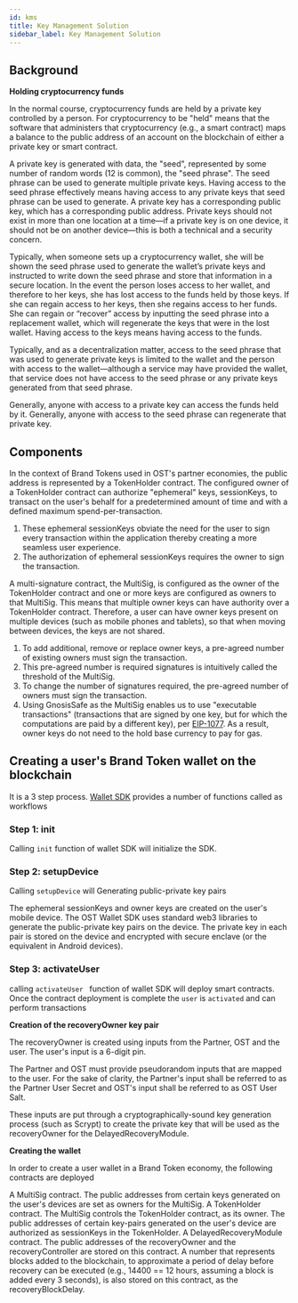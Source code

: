 ```yaml
---
id: kms
title: Key Management Solution
sidebar_label: Key Management Solution
---
```


## Background
**Holding cryptocurrency funds**

In the normal course, cryptocurrency funds are held by a private key controlled by a person. For cryptocurrency to be "held" means that the software that administers that cryptocurrency (e.g., a smart contract) maps a balance to the public address of an account on the blockchain of either a private key or smart contract.

A private key is generated with data, the "seed", represented by some number of random words (12 is common), the "seed phrase". The seed phrase can be used to generate multiple private keys. Having access to the seed phrase effectively means having access to any private keys that seed phrase can be used to generate. A private key has a corresponding public key, which has a corresponding public address. Private keys should not exist in more than one location at a time—if a private key is on one device, it should not be on another device—this is both a technical and a security concern.

Typically, when someone sets up a cryptocurrency wallet, she will be shown the seed phrase used to generate the wallet’s private keys and instructed to write down the seed phrase and store that information in a secure location. In the event the person loses access to her wallet, and therefore to her keys, she has lost access to the funds held by those keys. If she can regain access to her keys, then she regains access to her funds. She can regain or “recover” access by inputting the seed phrase into a replacement wallet, which will regenerate the keys that were in the lost wallet. Having access to the keys means having access to the funds.

Typically, and as a decentralization matter, access to the seed phrase that was used to generate private keys is limited to the wallet and the person with access to the wallet—although a service may have provided the wallet, that service does not have access to the seed phrase or any private keys generated from that seed phrase.

Generally, anyone with access to a private key can access the funds held by it. Generally, anyone with access to the seed phrase can regenerate that private key.

## Components
In the context of Brand Tokens used in OST's partner economies, the public address is represented by a TokenHolder contract. The configured owner of a TokenHolder contract can authorize "ephemeral" keys, sessionKeys, to transact on the user's behalf for a predetermined amount of time and with a defined maximum spend-per-transaction.

1. These ephemeral sessionKeys obviate the need for the user to sign every transaction within the application thereby creating a more seamless user experience. 
2. The authorization of ephemeral sessionKeys requires the owner to sign the transaction.

A multi-signature contract, the MultiSig, is configured as the owner of the TokenHolder contract and one or more keys are configured as owners to that MultiSig. This means that multiple owner keys can have authority over a TokenHolder contract.  Therefore, a user can have owner keys present on multiple devices (such as mobile phones and tablets), so that when moving between devices, the keys are not shared. 

1. To add additional, remove or replace owner keys, a pre-agreed number of existing owners must sign the transaction.
2. This pre-agreed number is required signatures is intuitively called the threshold of the MultiSig. 
3. To change the number of signatures required, the pre-agreed number of owners must sign the transaction.
4. Using GnosisSafe as the MultiSig enables us to use "executable transactions" (transactions that are signed by one key, but for which the computations are paid by a different key), per [EIP-1077](https://eips.ethereum.org/EIPS/eip-1077). As a result, owner keys do not need to the hold base currency to pay for gas. 


## Creating a user's Brand Token wallet on the blockchain 
It is a 3 step process. [Wallet SDK](/platform/docs/sdk/wallet_sdk/overview/) provides a number of functions called as workflows

### Step 1: init
Calling `init` function of wallet SDK will initialize the SDK.

### Step 2: setupDevice
Calling `setupDevice` will Generating public-private key pairs
 
The ephemeral sessionKeys and owner keys are created on the user's mobile device. The OST Wallet SDK uses standard web3 libraries to generate the public-private key pairs on the device. The private key in each pair is stored on the device and encrypted with secure enclave (or the equivalent in Android devices). 


### Step 3: activateUser
calling `activateUser ` function of wallet SDK will deploy smart contracts. Once the contract deployment is complete the `user` is `activated` and can perform transactions

**Creation of the recoveryOwner key pair**

The recoveryOwner is created using inputs from the Partner, OST and the user. The user's input is a 6-digit pin.

The Partner and OST must provide pseudorandom inputs that are mapped to the user. For the sake of clarity, the Partner's input shall be referred to as the Partner User Secret and OST's input shall be referred to as OST User Salt. 

These inputs are put through a cryptographically-sound key generation process (such as Scrypt) to create the private key that will be used as the recoveryOwner for the DelayedRecoveryModule.


**Creating the wallet**

In order to create a user wallet in a Brand Token economy, the following contracts are deployed

A MultiSig contract. The public addresses from certain keys generated on the user's devices are set as owners for the MultiSig.
A TokenHolder contract. The MultiSig controls the TokenHolder contract, as its owner. The public addresses of certain key-pairs generated on the user's device are authorized as sessionKeys in the TokenHolder.
A DelayedRecoveryModule contract. The public addresses of the recoveryOwner and the recoveryController are stored on this contract. A number that represents blocks added to the blockchain, to approximate a period of delay before recovery can be executed (e.g., 14400 == 12 hours, assuming a block is added every 3 seconds), is also stored on this contract, as the recoveryBlockDelay. 


